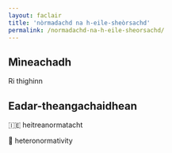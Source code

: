 ```yaml
---
layout: faclair
title: 'nòrmadachd na h-eile-sheòrsachd'
permalink: /normadachd-na-h-eile-sheorsachd/
---
```


## Mìneachadh

Ri thighinn

## Eadar-theangachaidhean

&#x1f1ee;&#x1f1ea; heitreanormatacht

&#x1f3f4;&#xe0067;&#xe0062;&#xe0065;&#xe006e;&#xe0067;&#xe007f; heteronormativity